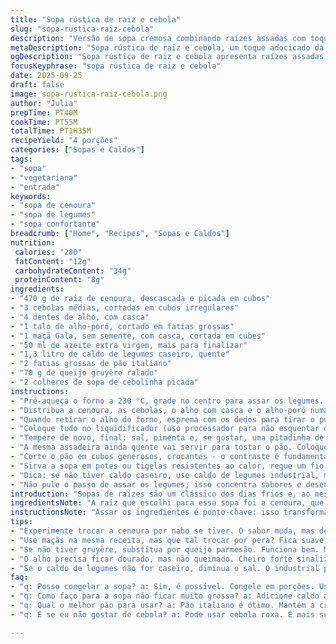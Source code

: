 ```yaml
---
title: "Sopa rústica de raiz e cebola"
slug: "sopa-rustica-raiz-cebola"
description: "Versão de sopa cremosa combinando raízes assadas com toque adocicado da maçã. Textura rica, mistura de sabores terrosos com leve doçura da fruta, finalizada com crocância dos croutons. Sabor profundo graças ao alho assado, base aromática reforçada pelo alho-poró. Versão sem ovo ou noz, ideal para entrada aconchegante, com tempero na medida e queijo derretido por cima do pão crocante. Sabor surpreendente e conforto na colher."
metaDescription: "Sopa rústica de raiz e cebola, um toque adocicado da maçã e crocância dos croutons. Uma experiência reconfortante"
ogDescription: "Sopa rústica de raiz e cebola apresenta raízes assadas, alho e maçã, criando um prato incrível e cheio de sabor. Experimente!"
focusKeyphrase: "sopa rústica de raiz e cebola"
date: 2025-09-25
draft: false
image: sopa-rustica-raiz-cebola.png
author: "Julia"
prepTime: PT40M
cookTime: PT55M
totalTime: PT1H35M
recipeYield: "4 porções"
categories: ["Sopas e Caldos"]
tags:
- "sopa"
- "vegetariana"
- "entrada"
keywords:
- "sopa de cenoura"
- "sopa de legumes"
- "sopa confortante"
breadcrumb: ["Home", "Recipes", "Sopas e Caldos"]
nutrition: 
 calories: "280"
 fatContent: "12g"
 carbohydrateContent: "34g"
 proteinContent: "8g"
ingredients:
- "470 g de raiz de cenoura, descascada e picada em cubos"
- "3 cebolas médias, cortadas em cubos irregulares"
- "4 dentes de alho, com casca"
- "1 talo de alho-poró, cortado em fatias grossas"
- "1 maçã Gala, sem semente, com casca, cortada em cubes"
- "50 ml de azeite extra virgem, mais para finalizar"
- "1,3 litro de caldo de legumes caseiro, quente"
- "2 fatias grossas de pão italiano"
- "70 g de queijo gruyère ralado"
- "2 colheres de sopa de cebolinha picada"
instructions:
- "Pré-aqueça o forno a 230 °C, grade no centro para assar os legumes. Aumentei um pouco pra dar mais caramelização e aquela crosta que adoro."
- "Distribua a cenoura, as cebolas, o alho com casca e o alho-poró numa assadeira. Regue com azeite, sal e pimenta do reino moída na hora. Jogue a maçã por cima - uso Gala para dar doçura suave, troque por Fuji se quiser mais firmeza. Leve ao forno por uns 50 minutos até tudo ficar dourado, principalmente a cebola, que deve ficar quase preta nas bordas. Atenção: alho não pode queimar; quando começar a cheirar forte, retire."
- "Quando retirar o alho do forno, esprema com os dedos para tirar o purê da casca. Descarte as peles - sem mistério. Essa técnica traz aquele sabor delicado, sem amargor."
- "Coloque tudo no liquidificador (uso processador para não esquentar demais). Acrescente o caldo quente aos poucos. Bata até formar um creme homogêneo, com textura entre espessa e líquida. Se preciso, ajuste com caldo até chegar na consistência desejada."
- "Tempere de novo, final: sal, pimenta e, se gostar, uma pitadinha de noz-moscada ralada, que uso pra despertar os sabores. Mantenha tudo quente no fogo baixo."
- "A mesma assadeira ainda quente vai servir para tostar o pão. Coloque as fatias, cubra com o queijo ralado uniformemente. Deixe no forno por 7 minutos, até o queijo derreter completamente e começar a borbulhar. Fique de olho porque pode queimar rápido."
- "Corte o pão em cubos generosos, crocantes - o contraste é fundamental para o prato não ficar monótono e reforça a textura final."
- "Sirva a sopa em potes ou tigelas resistentes ao calor, regue um fio de azeite por cima, jogue os croutons com queijo e finalize com bastante cebolinha picada fresca para dar frescor e cor."
- "Dica: se não tiver caldo caseiro, use caldo de legumes industrial, mas reduza o sal para evitar exagero. Substitua a maçã por pera para variar o sabor; fica mais delicado e menos ácido. Use outro queijo firme como provolone, se não gostar de gruyère."
- "Não pule o passo de assar os legumes; isso concentra sabores e desenvolve aromas que cozimento rápido ou direto na panela não entrega."
introduction: "Sopas de raízes são um clássico dos dias frios e, ao mesmo tempo, oferecem muito espaço para criatividade. Aqui a gente combina a doçura terrosa da cenoura com a intensidade da cebola bem assada, e o segredo está no alho assado no forno, que perde a agressividade usual e ganha uma textura cremosa. A maçã traz um toque de frescor e adocicado, equilibrando o prato. Acompanhada dos croutons gratinados com queijo, a sopa ganha contraste e textura, transformando uma receita simples numa experiência reconfortante e cheia de nuances. Perto do fim do preparo, o aroma invade a cozinha e já é um convite para provar. Além disso, é uma receita versátil, com opções para variações e substitutos deliciosos."
ingredientsNote: "A raiz que escolhi para essa sopa foi a cenoura, que é mais fácil de encontrar e substitui bem o nabo. Maçã Gala traz um toque doce equilibrado, mas pode usar pera ou outra variedade do seu gosto. O alho-poró entra para dar uma base verde e céu de sabor, mas pode ser substituído por alho francês comum. Se não tiver caldo caseiro, o caldo industrial pode funcionar, mas o segredo do sabor está no tempo de assar os vegetais e no alho assado. Queijos duros como gruyère ou o famoso parmesão ralado podem ser usados por cima dos croutons - evite queijos moles para não amolecer o pão prematuramente. Alerta para não exagerar no azeite durante o cozimento, pois pode deixar a sopa gordurosa. Use sal moderado e ajuste no final. Quando a receita pede uma pitada de noz-moscada, muitos ignoram; não cometa esse erro, ela transforma o sabor."
instructionsNote: "Assar os ingredientes é ponto-chave: isso transforma o sabor do alho, da cenoura e da cebola inteiros, gera caramelização e retira amargores. O ponto do alho assays é quando ele fica macio, amarelado, sem cheiro forte que incomoda. Misture com caldo quente para evitar choque térmico, ajuda a conservar o sabor e textura. Bater demais pode aquecer a sopa, use pulsar e vigie a temperatura. Gratinar o pão com queijo deve ser rápido; o queijo deve derreter e criar crosta leve - se demorar demais saber que pão pode perder crocância interna. Cubos do pão devem ser generosos, para aguentar a sopa sem murchar rápido. Finalizar com azeite virgem em fio e cebolinha picada oferece frescor e ajuda no aroma. Melhor servir quente, na hora."
tips:
- "Experimente trocar a cenoura por nabo se tiver. O sabor muda, mas deliciosamente. Cuidado com a quantidade. O nabo pode ser mais forte."
- "Use maçãs na mesma receita, mas que tal trocar por pera? Fica suave e com um toque diferente. Mais doce ou mais ácido. Vá na sua."
- "Se não tiver gruyère, substitua por queijo parmesão. Funciona bem. Mas fuja de queijos moles, não combina com a crocância dos croutons."
- "O alho precisa ficar dourado, mas não queimado. Cheiro forte sinaliza que é hora de retirar. Mantenha olho, não deixe escurecer."
- "Se o caldo de legumes não for caseiro, diminua o sal. O industrial pode ser mais salgado. E o ideal é que o sabor fique equilibrado."
faq:
- "q: Posso congelar a sopa? a: Sim, é possível. Congele em porções. Use potes bem fechados. E deixe esfriar antes. Pode durar até 3 meses."
- "q: Como faço para a sopa não ficar muito grossa? a: Adicione caldo aos poucos. Bate devagar. Verifique textura. E vá ajustando, até chegar no certo."
- "q: Qual o melhor pão para usar? a: Pão italiano é ótimo. Mantém a crocância. Mas pães de forma funcionam. Cuidado, não murcham rápido na sopa."
- "q: E se eu não gostar de cebola? a: Pode usar cebola roxa. É mais suave. Ou, se preferir, troque por outros legumes. Abóbora fica interessante também."

---
```

